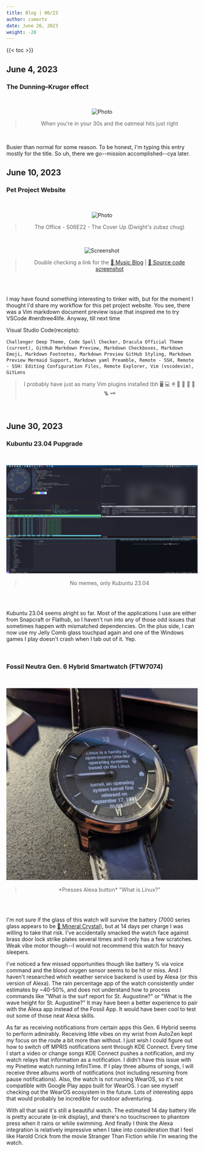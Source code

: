 ```yaml
---
title: Blog | 06/23
author: csmertx
date: June 26, 2023
weight: -20
---
```


<!--more-->

{{< toc >}}

## June 4, 2023
### The Dunning–Kruger effect

<br />
<div style="text-align: center;">

![Photo](https://i.imgur.com/amUE0oF.gif "Martin Starr eating a bowl of Count Chocula cereal as Bill Haverchuck in the cult classic TV show Freaks and Geeks")
> When you're in your 30s and the oatmeal hits just right
</div><br />

Busier than normal for some reason. To be honest, I'm typing this entry mostly for the title. So uh, there we go--mission accomplished--cya later.

## June 10, 2023
### Pet Project Website

<br />
<div style="text-align: center;">

![Photo](https://i.imgur.com/mOEapbl.gif "The Office - The Office - S06E22 - The Cover Up
...
Rainn Wilson's Dwight Schrute at his desk and chugging a DIY protein shake")
> The Office - S06E22 - The Cover Up (Dwight's zubaz chug)

<br />

![Screenshot](/Blog/daynight/2023/images/Screenshot_20230610_204303.png "
Software - Visual Studio Code (website .deb package)
Operating Sytem - Kubuntu 22.04.2 LTS
Linux Kernel - 5.19.0-35
Hardware - ThinkCentre E73
CPU - i7-4770
GPU - Quadro K620
RAM - 16GB
HDD - 10.5TB
Uptime - 2 days, 20 hours, 16 mins
UPS - 60 mins (WiFi - 3 hours)
Packages - 4273 (dpkg), 19 (flatpak), 26 (snap)
Terminal - tmux (Yakuake)
Shell - Bash
Music Player - Stawberry
...
Am I the first nerd to work in his server/router UPS uptime into the alt text of a screenshot? Perhaps...
")

> Double checking a link for the [🔗 Music Blog](/Blog/music/2023/0123) | [🔗 Source code screenshot](/Blog/daynight/2023/images/Screenshot_20230610_214006.png)

<br />

</div><br />

I may have found something interesting to tinker with, but for the moment I thought I'd share my workflow for this pet project website. You see, there was a Vim markdown document preview issue that inspired me to try VSCode #nerdtree4life. Anyway, till next time

Visual Studio Code(receipts):

```
Challenger Deep Theme, Code Spell Checker, Dracula Official Theme (current), GitHub Markdown Preview, Markdown Checkboxes, Markdown Emoji, Markdown Footnotes, Markdown Preview GitHub Styling, Markdown Preview Mermaid Support, Markdown yaml Preamble, Remote - SSH, Remote - SSH: Editing Configuration Files, Remote Explorer, Vim (vscodevim), GitLens
```

<center>

> I probably have just as many Vim plugins installed tbh 🖥️ 💻 🖲️ 📜 🧲 🧰 🔗 🪜 🗝️ 

</center>

<br />

## June 30, 2023
### Kubuntu 23.04 Pupgrade

<br />
<div style="text-align: center;">

![Photo](/Blog/daynight/2023/images/Screenshot_20230630_162144.png "Screenshot of Yakuake running Tmux with panes displaying Neofetch, bmotd, htop, and Nethogs")
> No memes, only Kubuntu 23.04

<br />

</div><br />

Kubuntu 23.04 seems alright so far. Most of the applications I use are either from Snapcraft or Flathub, so I haven't run into any of those odd issues that sometimes happen with mismatched dependencies. On the plus side, I can now use my Jelly Comb glass touchpad again and one of the Windows games I play doesn't crash when I tab out of it. Yep.

<br />

### Fossil Neutra Gen. 6 Hybrid Smartwatch (FTW7074)

<br />
<div style="text-align: center;">

![Photo](/Blog/daynight/2023/images/fossil_neutra_gen6_hybrid_2023_06_30.jpg "Fossil Neutra Gen. 6 Hybrid smartwatch displaying Alex results for 'What is Linux?'")
> \*Presses Alexa button\* "What is Linux?"

<br />

</div><br />

I'm not sure if the glass of this watch will survive the battery (7000 series glass appears to be [🔗 Mineral Crystal](https://www.mastersintime.com/historical-ftw7027.htm)), but at 14 days per charge I was willing to take that risk. I've accidentally smacked the watch face against brass door lock strike plates several times and it only has a few scratches. Weak vibe motor though--I would not recommend this watch for heavy sleepers.

I've noticed a few missed opportunities though like battery % via voice command and the blood oxygen sensor seems to be hit or miss. And I haven't researched which weather service backend is used by Alexa (or this version of Alexa). The rain percentage app of the watch consistently under estimates by ~40-50%, and does not understand how to process commands like "What is the surf report for St. Augustine?" or "What is the wave height for St. Augustine?" It may have been a better experience to pair with the Alexa app instead of the Fossil App. It would have been cool to test out some of those neat Alexa skills.

As far as receiving notifications from certain apps this Gen. 6 Hybrid seems to perform admirably. Receiving little vibes on my wrist from AutoZen kept my focus on the route a bit more than without. I just wish I could figure out how to switch off MPRIS notifications sent through KDE Connect. Every time I start a video or change songs KDE Connect pushes a notification, and my watch relays that information as a notification. I didn't have this issue with my Pinetime watch running InfiniTime. If I play three albums of songs, I will receive three albums worth of notifications (not including resuming from pause notifications). Also, the watch is not running WearOS, so it's not compatible with Google Play apps built for WearOS. I can see myself checking out the WearOS ecosystem in the future. Lots of interesting apps that would probably be incredible for outdoor adventuring.

With all that said it's still a beautiful watch. The estimated 14 day battery life is pretty accurate (e-ink display), and there's no touchscreen to phantom press when it rains or while swimming. And finally I think the Alexa integration is relatively impressive when I take into consideration that I feel like Harold Crick from the movie Stranger Than Fiction while I'm wearing the watch.